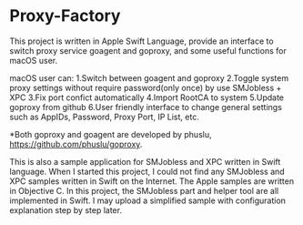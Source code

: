 # Proxy-Factory
This project is written in Apple Swift Language, provide an interface to switch proxy service goagent and goproxy, and some useful functions for macOS user. 

macOS user can:
1.Switch between goagent and goproxy
2.Toggle system proxy settings without require password(only once) by use SMJobless + XPC
3.Fix port confict automatically
4.Import RootCA to system
5.Update goproxy from github
6.User friendly interface to change general settings such as AppIDs, Password, Proxy Port, IP List, etc. 

*Both goproxy and goagent are developed by phuslu, https://github.com/phuslu/goproxy.

This is also a sample application for SMJobless and XPC written in Swift language. When I started this project, I could not find any SMJobless and XPC samples written in Swift on the Internet. The Apple samples are written in Objective C. In this project, the SMJobless part and helper tool are all implemented in Swift. I may upload a simplified sample with configuration explanation step by step later.
